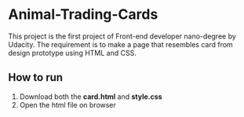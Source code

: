# Animal-Trading-Cards
This project is the first project of Front-end developer nano-degree by Udacity. The requirement is to make a page that resembles card from design prototype using HTML and CSS.

## How to run
1. Download both the **card.html** and **style.css**
2. Open the html file on browser
